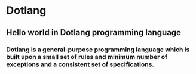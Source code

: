 # Dotlang
## Hello world in Dotlang programming language

### Dotlang is a general-purpose programming language which is built upon a small set of rules and minimum number of exceptions and a consistent set of specifications.